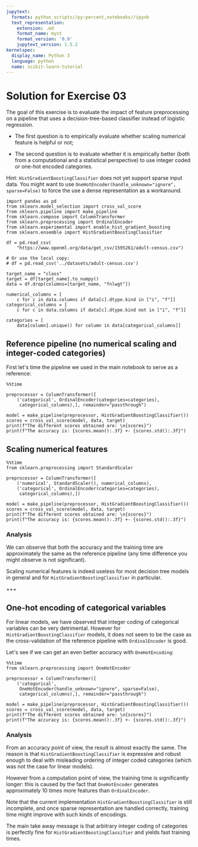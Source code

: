 ```yaml
---
jupytext:
  formats: python_scripts//py:percent,notebooks//ipynb
  text_representation:
    extension: .md
    format_name: myst
    format_version: '0.9'
    jupytext_version: 1.5.2
kernelspec:
  display_name: Python 3
  language: python
  name: scikit-learn-tutorial
---
```


# Solution for Exercise 03

The goal of this exercise is to evaluate the impact of feature preprocessing on a pipeline that uses a  decision-tree-based classifier instead of logistic regression.

- The first question is to empirically evaluate whether scaling numerical feature is helpful or not;

- The second question is to evaluate whether it is empirically better (both from a computational and a statistical perspective) to use integer coded or one-hot encoded categories.


Hint: `HistGradientBoostingClassifier` does not yet support sparse input data. You might want to use
`OneHotEncoder(handle_unknown="ignore", sparse=False)` to force the use a dense representation as a workaround.

```{code-cell}
import pandas as pd
from sklearn.model_selection import cross_val_score
from sklearn.pipeline import make_pipeline
from sklearn.compose import ColumnTransformer
from sklearn.preprocessing import OrdinalEncoder
from sklearn.experimental import enable_hist_gradient_boosting
from sklearn.ensemble import HistGradientBoostingClassifier

df = pd.read_csv(
    "https://www.openml.org/data/get_csv/1595261/adult-census.csv")

# Or use the local copy:
# df = pd.read_csv('../datasets/adult-census.csv')
```

```{code-cell}
target_name = "class"
target = df[target_name].to_numpy()
data = df.drop(columns=[target_name, "fnlwgt"])
```

```{code-cell}
numerical_columns = [
    c for c in data.columns if data[c].dtype.kind in ["i", "f"]]
categorical_columns = [
    c for c in data.columns if data[c].dtype.kind not in ["i", "f"]]

categories = [
    data[column].unique() for column in data[categorical_columns]]
```

## Reference pipeline (no numerical scaling and integer-coded categories)

First let's time the pipeline we used in the main notebook to serve as a reference:

```{code-cell}
%%time

preprocessor = ColumnTransformer([
    ('categorical', OrdinalEncoder(categories=categories),
     categorical_columns),], remainder="passthrough")

model = make_pipeline(preprocessor, HistGradientBoostingClassifier())
scores = cross_val_score(model, data, target)
print(f"The different scores obtained are: \n{scores}")
print(f"The accuracy is: {scores.mean():.3f} +- {scores.std():.3f}")
```

## Scaling numerical features

```{code-cell}
%%time
from sklearn.preprocessing import StandardScaler

preprocessor = ColumnTransformer([
    ('numerical', StandardScaler(), numerical_columns),
    ('categorical', OrdinalEncoder(categories=categories),
     categorical_columns),])

model = make_pipeline(preprocessor, HistGradientBoostingClassifier())
scores = cross_val_score(model, data, target)
print(f"The different scores obtained are: \n{scores}")
print(f"The accuracy is: {scores.mean():.3f} +- {scores.std():.3f}")
```

### Analysis

We can observe that both the accuracy and the training time are approximately the same as the reference pipeline (any time difference you might observe is not significant).

Scaling numerical features is indeed useless for most decision tree models in general and for `HistGradientBoostingClassifier` in particular.

+++

## One-hot encoding of categorical variables

For linear models, we have observed that integer coding of categorical
variables can be very detrimental. However for
`HistGradientBoostingClassifier` models, it does not seem to be the
case as the cross-validation of the reference pipeline with
`OrdinalEncoder` is good.

Let's see if we can get an even better accuracy with `OneHotEncoding`:

```{code-cell}
%%time
from sklearn.preprocessing import OneHotEncoder

preprocessor = ColumnTransformer([
    ('categorical',
     OneHotEncoder(handle_unknown="ignore", sparse=False),
     categorical_columns),], remainder="passthrough")

model = make_pipeline(preprocessor, HistGradientBoostingClassifier())
scores = cross_val_score(model, data, target)
print(f"The different scores obtained are: \n{scores}")
print(f"The accuracy is: {scores.mean():.3f} +- {scores.std():.3f}")
```

### Analysis

From an accuracy point of view, the result is almost exactly the same.
The reason is that `HistGradientBoostingClassifier` is expressive
and robust enough to deal with misleading ordering of integer coded
categories (which was not the case for linear models).

However from a computation point of view, the training time is
significantly longer: this is caused by the fact that `OneHotEncoder`
generates approximately 10 times more features than `OrdinalEncoder`.

Note that the current implementation `HistGradientBoostingClassifier`
is still incomplete, and once sparse representation are handled
correctly, training time might improve with such kinds of encodings.

The main take away message is that arbitrary integer coding of
categories is perfectly fine for `HistGradientBoostingClassifier`
and yields fast training times.
